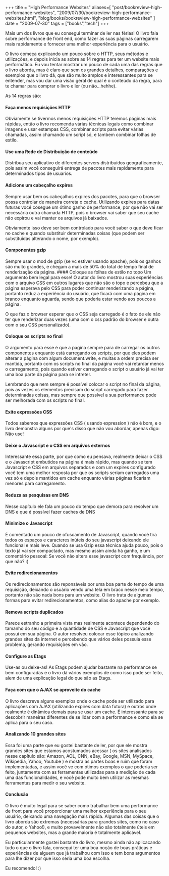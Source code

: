 +++
title = "High Performance Websites"
aliases=[
  "post/bookreview-high-performance-websites",
  "2009/07/30/bookreview-high-performance-websites.html",
  "blog/books/bookreview-high-performance-websites"
]
date = "2009-07-30"
tags = ["books","tech"]
+++

Mais um dos livros que eu consegui terminar de ler nas férias! O livro
fala sobre performance de front end, como fazer as suas páginas
carregarem mais rapidamente e fornecer uma melhor experiência para o
usuário.

O livro começa explicando um pouco sobre o HTTP, seus métodos e
utilizações, e depois inicia as sobre as 14 regras para ter um website
mais performático. Eu vou tentar mostrar um pouco de cada uma das
regras que o livro aborda, mas é claro que sem os grandes detalhes,
comparações e exemplos que o livro dá, que são muito amplos e
interessantes para se entender, mas vou dar uma visão geral de qual é
o conteúdo da regra, para te chamar para comprar o livro e ler (ou
não...hehhe).

As 14 regras são:

#### Faça menos requisições HTTP

Obviamente se tivermos menos requisições HTTP teremos páginas mais
rápidas, então o livro recomenda várias técnicas legais como combinar
imagens e usar estampas CSS, combinar scripts para evitar várias
chamadas, assim chamando um script só, e tambem combinar folhas de
estilo.

#### Use uma Rede de Distribuição de conteúdo

Distribua seu aplicativo de diferentes servers distribuídos
geograficamente, pois assim você conseguirá entrega de pacotes mais
rapidamente para determinados tipos de usuarios.

#### Adicione um cabeçalho expires

Sempre usar bem os cabeçalhos expires dos pacotes, para que o browser
possa controlar de maneira correta o cache. Utilizando expires para
datas futuras você cosegue um ótimo ganho de performance, por que não
vai ser necessária outra chamada HTTP, pois o browser vai saber que
seu cache não expirou e vai manter os arquivos já baixados.

Obviamente isso deve ser bem controlado para você saber o que deve
ficar no cache e quando substituir determinadas coisas (que podem ser
substituidas alterando o nome, por exemplo).

#### Componentes gzip

Sempre usar o mod de gzip (se vc estiver usando apache), pois os
ganhos são muito grandes, e chegam a mais de 50% do total de tempo
final de renderização da página.  #### Coloque as folhas de estilo no
topo Um argumento bem legal para esse! O autor do livro mostrou suas
experiências com o arquivo CSS em outros lugares que não são o topo e
percebeu que a página esperava pelo CSS para poder continuar
renderizando a página, portanto reduz a experiência do usuário, que
ficará com uma página em branco enquanto aguarda, sendo que poderia
estar vendo aos poucos a página.

O que faz o browser esperar que o CSS seja carregado é o fato de ele
não ter que renderizar duas vezes (uma com o css padrão do browser e
outra com o seu CSS personalizado).

#### Coloque os scripts no final

O argumento para esse é que a pagina sempre para de carregar os outros
componentes enquanto está carregando os scripts, por que eles podem
alterar a página com algum document.write, e muitas a ordem precisa
ser mantida, portanto com os scripts no final da página você vai
retardar menos o carregamento, pois quando estiver carregando o script
o usuário já vai ter uma boa parte da página para se intreter.

Lembrando que nem sempre é possível colocar o script no final da
página, pois as vezes os elementos precisam do script carregado para
fazer determinadas coisas, mas sempre que possível a sua performance
pode ser melhorada com os scripts no final.

#### Exite expressões CSS

Todos sabemos que expressões CSS ( usando expression ) não é bom, e o
livro demonstra alguns por que's disso que não vou abordar, apenas
digo: Não use!

#### Deixe o Javascript e o CSS em arquivos externos

Interessante essa parte, por que como eu pensava, realmente deixar o
CSS e o Javascript embutidos na página é mais rápido, mas quando se
tem Javascript e CSS em arquivos separados e com um expires
configurado você tem uma melhor resposta por que os scripts seriam
carregados uma vez só e depois mantidos em cache enquanto várias
páginas ficariam menores para carregamento.

#### Reduza as pesquisas em DNS

Nesse capítulo ele fala um pouco do tempo que demora para resolver um
DNS e que é possível fazer caches de DNS

#### Minimize o Javascript

É comentado um pouco de ofuscamento de Javascript, quando você tira
todos os espaços e caracteres inúteis do seu javascript deixando ele
funcional e mais leve. Quando se usa Gzip essa técnica ajuda pouco,
pois o texto já vai ser compactado, mas mesmo assim ainda há ganho, e
um comentário pessoal: Se você não altera esse javascript com
frequência, por que não? :)

#### Evite redirecionamentos

Os redirecionamentos são reponsáveis por uma boa parte do tempo de uma
requisição, deixando o usuário vendo uma tela em braco nesse meio
tempo, portanto não são nada bons para um website. O livro trata de
algumas formas para evitar redirecionamentos, como alias do apache por
exemplo.

#### Remova scripts duplicados

Parece estranho a primeira vista mas realmente acontece dependendo do
tamanho do seu código e a quantidade de CSS e Javascript que você
possui em sua página. O autor resolveu colocar esse tópico analizando
grandes sites da internet e percebendo que vários deles possuia esse
problema, gerando requisições em vão.

#### Configure as Etags

Use-as ou deixe-as! As Etags podem ajudar bastante na performance se
bem configuradas e o livro dá vários exemplos de como isso pode ser
feito, alem de uma explicação legal do que são as Etags.

#### Faça com que o AJAX se aproveite do cache

O livro descreve alguns exemplos onde o cache pode ser utilizado para
aplicações com AJAX (utilizando expires com data futura) e outros
onde realmente é dinâmica demais para se usar um cache. É interessante
para se descobrir maneiras diferentes de se lidar com a performance e
como ela se aplica para o seu caso.

#### Analizando 10 grandes sites

Essa foi uma parte que eu gostei bastante de ler, por que ele mostra
grandes sites que estamos acostumados acessar ( os sites analisados
nesse capítulo são: Amazon, AOL, CNN, eBay, Google, MSN, MySpace,
Wikipedia, Yahoo, Youtube ) e mostra as partes boas e ruim que foram
implementadas, e assim você ve com ótimos exemplos o que poderia ser
feito, juntamente com as ferramentas utilizadas para a medição de cada
uma das funcionalidades, e você pode muito bem utilizar as mesmas
ferramentas para medir o seu website.

#### Conclusão

O livro é muito legal para se saber como trabalhar bem uma performance
de front para você proporcionar uma melhor experiência para o seu
usuário, deixando uma navegação mais rápida. Algumas das coisas que o
livro aborda são extremas (necessárias para grandes sites, como no
caso do autor, o Yahoo!), e muito provavelmente não são totalmente
úteis em pequenos websites, mas a grande maioria é totalmente
aplicável.

Eu particularmente gostei bastante do livro, mesmo ainda não
aplicacando tudo o que o livro fala, consegui ter uma boa noção de
boas práticas e experiências de alguem que já trabalhou com isso e tem
bons argumentos para lhe dizer por que isso seria uma boa escolha.

Eu recomendo! :)



